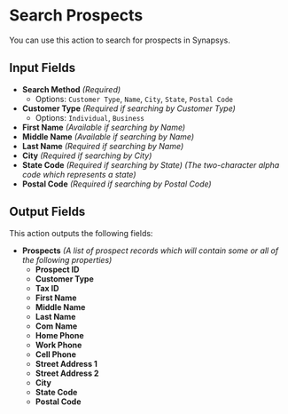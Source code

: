 # Search Prospects

You can use this action to search for prospects in Synapsys.

## Input Fields

- **Search Method** *(Required)*
  - Options: `Customer Type`, `Name`, `City`, `State`, `Postal Code`
- **Customer Type** *(Required if searching by Customer Type)*
  - Options: `Individual`, `Business`
- **First Name** *(Available if searching by Name)*
- **Middle Name** *(Available if searching by Name)*
- **Last Name** *(Required if searching by Name)*
- **City** *(Required if searching by City)*
- **State Code** *(Required if searching by State)* *(The two-character alpha code which represents a state)*
- **Postal Code** *(Required if searching by Postal Code)*

## Output Fields

This action outputs the following fields:

- **Prospects** *(A list of prospect records which will contain some or all of the following properties)*
  - **Prospect ID**
  - **Customer Type**
  - **Tax ID**
  - **First Name**
  - **Middle Name**
  - **Last Name**
  - **Com Name**
  - **Home Phone**
  - **Work Phone**
  - **Cell Phone**
  - **Street Address 1**
  - **Street Address 2**
  - **City**
  - **State Code**
  - **Postal Code**
